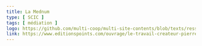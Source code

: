 ```yaml
---
title: La Mednum
type: [ SCIC ]
tags: [ médiation ]
logo: https://github.com/multi-coop/multi-site-contents/blob/texts/ressources/images/PM-Menger-Le_travail_createur.jpeg
link: https://www.editionspoints.com/ouvrage/le-travail-createur-pierre-michel-menger/9782757839690
---
```


